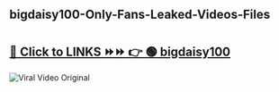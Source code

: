 
 ## bigdaisy100-Only-Fans-Leaked-Videos-Files

# <h2><a href="https://mediaupload.pro?bigdaisy100">🔗 Click to LINKS ⏩⏩ 👉 🟢 bigdaisy100 </a></h2>

<a href="https://mediaupload.pro?bigdaisy100" rel="nofollow" data-target="animated-image.originalLink"><img src="https://i.ibb.co.com/xMMVF88/686577567.gif" alt="Viral Video Original" style="max-width: 100%; display: inline-block;" data-target="animated-image.originalImage"></a>